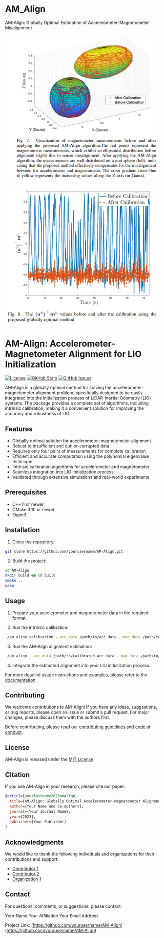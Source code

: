 # AM_Align
AM-Align: Globally Optimal Estimation of Accelerometer-Magnetometer Misalignment

![image-20240320233611725](./README/image-20240320233611725.png)

![image-20240320233625236](./README/image-20240320233625236.png)

# AM-Align: Accelerometer-Magnetometer Alignment for LIO Initialization

[![License](https://img.shields.io/badge/license-MIT-blue.svg)](https://opensource.org/licenses/MIT)
[![GitHub Stars](https://img.shields.io/github/stars/yourusername/AM-Align.svg)](https://github.com/yourusername/AM-Align/stargazers)
[![GitHub Issues](https://img.shields.io/github/issues/yourusername/AM-Align.svg)](https://github.com/yourusername/AM-Align/issues)

AM-Align is a globally optimal method for solving the accelerometer-magnetometer alignment problem, specifically designed to be easily integrated into the initialization process of LiDAR-Inertial Odometry (LIO) systems. The package provides a complete set of algorithms, including intrinsic calibration, making it a convenient solution for improving the accuracy and robustness of LIO.

## Features

- Globally optimal solution for accelerometer-magnetometer alignment
- Robust to insufficient and outlier-corrupted data
- Requires only four pairs of measurements for complete calibration
- Efficient and accurate computation using the polynomial eigenvalue technique
- Intrinsic calibration algorithms for accelerometer and magnetometer
- Seamless integration into LIO initialization process
- Validated through extensive simulations and real-world experiments

## Prerequisites

- C++11 or newer
- CMake 3.10 or newer
- Eigen3

## Installation

1. Clone the repository:

```bash
git clone https://github.com/yourusername/AM-Align.git
```

2. Build the project:

```bash
cd AM-Align
mkdir build && cd build
cmake ..
make
```

## Usage

1. Prepare your accelerometer and magnetometer data in the required format.

2. Run the intrinsic calibration:

```bash
./am_align_calibration --acc_data /path/to/acc_data --mag_data /path/to/mag_data
```

3. Run the AM-Align alignment estimation:

```bash
./am_align --acc_data /path/to/calibrated_acc_data --mag_data /path/to/calibrated_mag_data
```

4. Integrate the estimated alignment into your LIO initialization process.

For more detailed usage instructions and examples, please refer to the [documentation](docs/README.md).

## Contributing

We welcome contributions to AM-Align! If you have any ideas, suggestions, or bug reports, please open an issue or submit a pull request. For major changes, please discuss them with the authors first.

Before contributing, please read our [contributing guidelines](CONTRIBUTING.md) and [code of conduct](CODE_OF_CONDUCT.md).

## License

AM-Align is released under the [MIT License](LICENSE).

## Citation

If you use AM-Align in your research, please cite our paper:

```bibtex
@article{yourlastname2023amalign,
  title={AM-Align: Globally Optimal Accelerometer-Magnetometer Alignment for LIO Initialization},
  author={Your Name and Co-authors},
  journal={Your Journal Name},
  year={2023},
  publisher={Your Publisher}
}
```

## Acknowledgments

We would like to thank the following individuals and organizations for their contributions and support:

- [Contributor 1](https://github.com/contributor1)
- [Contributor 2](https://github.com/contributor2)
- [Organization 1](https://organization1.com)

## Contact

For questions, comments, or suggestions, please contact:

Your Name
Your Affiliation
Your Email Address

Project Link: [https://github.com/yourusername/AM-Align](https://github.com/yourusername/AM-Align)
